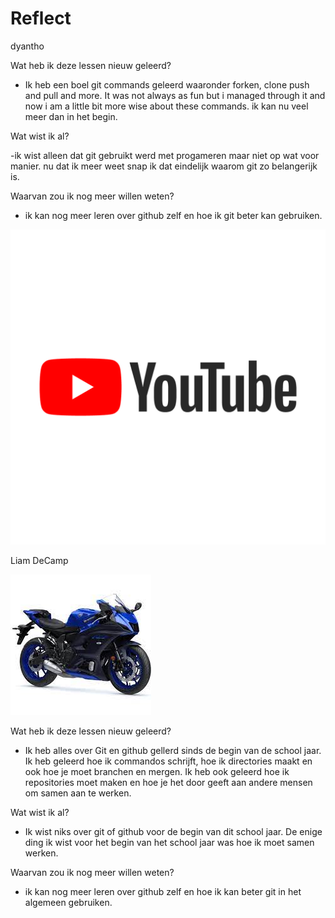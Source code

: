 # Reflect

dyantho 


Wat heb ik deze lessen nieuw geleerd?

- Ik heb een boel git commands geleerd waaronder forken, clone push and pull and more. It was not always as fun but i managed through it and now i am a little bit more wise about these commands. ik kan nu veel meer dan in het begin. 

Wat wist ik al?

-ik wist alleen dat git gebruikt werd met progameren maar niet op wat voor manier. nu dat ik meer weet snap ik dat eindelijk waarom git zo belangerijk is. 

Waarvan zou ik nog meer willen weten?

- ik kan nog meer leren over github zelf en hoe ik git beter kan gebruiken.


![sdsad](yt1200.png)

Liam DeCamp

![motor](dl.jpeg)

Wat heb ik deze lessen nieuw geleerd?

- Ik heb alles over Git en github gellerd sinds de begin van de school jaar. Ik heb geleerd hoe ik commandos schrijft, hoe ik directories maakt en ook hoe je moet branchen en mergen. Ik heb ook geleerd hoe ik repositories moet maken en hoe je het door geeft aan andere mensen om samen aan te werken.

Wat wist ik al?

- Ik wist niks over git of github voor de begin van dit school jaar. De enige ding ik wist voor het begin van het school jaar was hoe ik moet samen werken.

Waarvan zou ik nog meer willen weten?

- ik kan nog meer leren over github zelf en hoe ik kan beter git in het algemeen gebruiken.
